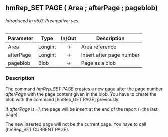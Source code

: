 ## hmRep_SET PAGE ( Area ; afterPage ; pageblob)
###### Introduced in v5.0, Preemptive: yes

|Parameter|Type|In/Out|Description
|---|---|:---:|---
|Area|Longint|→|Area reference
|afterPage|Longint|→|Insert after page number
|pageblob|Blob|→|Page as a blob

### Description
The command *hmRep_SET PAGE* creates a new page after the page number *afterPage* with the page content given in the blob. You have to create the blob with the command [hmRep_GET PAGE] previously.

If *afterPage* is *-1*, the page will be insert at the end of the report (=the last page).

The new inserted page will not be the current page. You have to call [hmRep_SET CURRENT PAGE].
